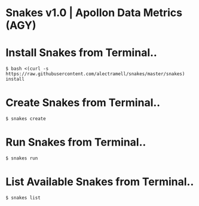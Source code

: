 # Snakes v1.0 | Apollon Data Metrics (AGY)

# Install Snakes from Terminal..

	$ bash <(curl -s https://raw.githubusercontent.com/alectramell/snakes/master/snakes) install

# Create Snakes from Terminal..

	$ snakes create

# Run Snakes from Terminal..

	$ snakes run

# List Available Snakes from Terminal..

	$ snakes list
